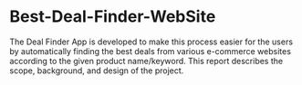# Best-Deal-Finder-WebSite
The Deal Finder App is developed to make this process easier for the users by automatically finding the best deals from various e-commerce websites according to the given product name/keyword. This report describes the scope, background, and design of the project.
